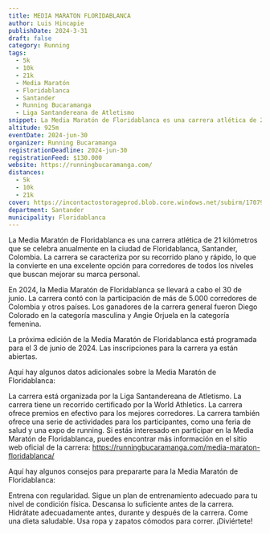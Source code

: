 ```yaml
---
title: MEDIA MARATON FLORIDABLANCA
author: Luis Hincapie
publishDate: 2024-3-31
draft: false
category: Running
tags:
  - 5k
  - 10k
  - 21k
  - Media Maratón
  - Floridablanca
  - Santander
  - Running Bucaramanga
  - Liga Santandereana de Atletismo
snippet: La Media Maratón de Floridablanca es una carrera atlética de 21 kilómetros que se celebra anualmente en la ciudad de Floridablanca, Santander, Colombia. La carrera se caracteriza por su recorrido plano y rápido, lo que la convierte en una excelente opción para corredores de todos los niveles que buscan mejorar su marca personal.
altitude: 925m
eventDate: 2024-jun-30
organizer: Running Bucaramanga
registrationDeadline: 2024-jun-30
registrationFeed: $130.000
website: https://runningbucaramanga.com/
distances:
  - 5k
  - 10k
  - 21k
cover: https://incontactostorageprod.blob.core.windows.net/subirm/17079383377601707938337757.jpg
department: Santander
municipality: Floridablanca
---
```



La Media Maratón de Floridablanca es una carrera atlética de 21 kilómetros que se celebra anualmente en la ciudad de Floridablanca, Santander, Colombia. La carrera se caracteriza por su recorrido plano y rápido, lo que la convierte en una excelente opción para corredores de todos los niveles que buscan mejorar su marca personal.

En 2024, la Media Maratón de Floridablanca se llevará a cabo el 30 de junio. La carrera contó con la participación de más de 5.000 corredores de Colombia y otros países. Los ganadores de la carrera general fueron Diego Colorado en la categoría masculina y Angie Orjuela en la categoría femenina.

La próxima edición de la Media Maratón de Floridablanca está programada para el 3 de junio de 2024. Las inscripciones para la carrera ya están abiertas.

Aquí hay algunos datos adicionales sobre la Media Maratón de Floridablanca:

La carrera está organizada por la Liga Santandereana de Atletismo.
La carrera tiene un recorrido certificado por la World Athletics.
La carrera ofrece premios en efectivo para los mejores corredores.
La carrera también ofrece una serie de actividades para los participantes, como una feria de salud y una expo de running.
Si estás interesado en participar en la Media Maratón de Floridablanca, puedes encontrar más información en el sitio web oficial de la carrera: https://runningbucaramanga.com/media-maraton-floridablanca/

Aquí hay algunos consejos para prepararte para la Media Maratón de Floridablanca:

Entrena con regularidad.
Sigue un plan de entrenamiento adecuado para tu nivel de condición física.
Descansa lo suficiente antes de la carrera.
Hidrátate adecuadamente antes, durante y después de la carrera.
Come una dieta saludable.
Usa ropa y zapatos cómodos para correr.
¡Diviértete!
